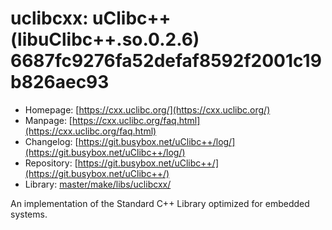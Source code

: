 # uclibcxx: uClibc++ (libuClibc++.so.0.2.6) 6687fc9276fa52defaf8592f2001c19b826aec93
 - Homepage: [https://cxx.uclibc.org/](https://cxx.uclibc.org/)
 - Manpage: [https://cxx.uclibc.org/faq.html](https://cxx.uclibc.org/faq.html)
 - Changelog: [https://git.busybox.net/uClibc++/log/](https://git.busybox.net/uClibc++/log/)
 - Repository: [https://git.busybox.net/uClibc++/](https://git.busybox.net/uClibc++/)
 - Library: [master/make/libs/uclibcxx/](https://github.com/Freetz-NG/freetz-ng/tree/master/make/libs/uclibcxx/)

An implementation of the Standard C++ Library optimized for embedded systems.
